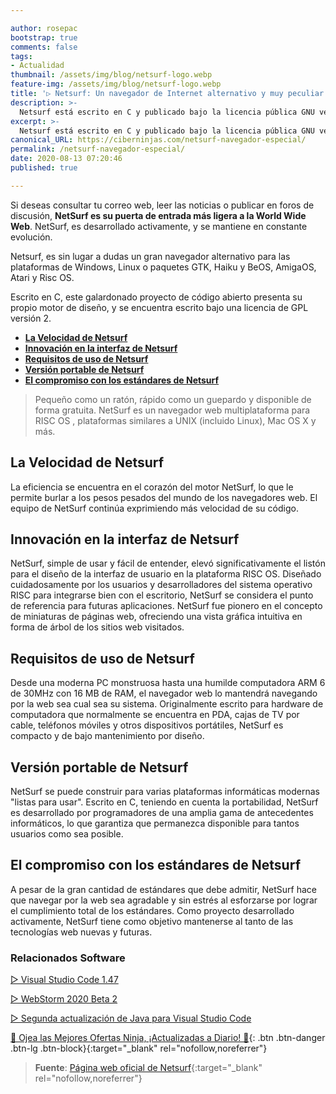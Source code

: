 ```yaml
---

author: rosepac
bootstrap: true
comments: false
tags:
- Actualidad
thumbnail: /assets/img/blog/netsurf-logo.webp
feature-img: /assets/img/blog/netsurf-logo.webp
title: '▷ Netsurf: Un navegador de Internet alternativo y muy peculiar'
description: >-
  Netsurf está escrito en C y publicado bajo la licencia pública GNU versión 2. NetSurf tiene su propio motor de diseño y renderizado completamente escrito desde cero
excerpt: >-
  Netsurf está escrito en C y publicado bajo la licencia pública GNU versión 2. NetSurf tiene su propio motor de diseño y renderizado completamente escrito desde cero
canonical_URL: https://ciberninjas.com/netsurf-navegador-especial/
permalink: /netsurf-navegador-especial/
date: 2020-08-13 07:20:46
published: true

---
```


Si deseas consultar tu correo web, leer las noticias o publicar en foros de discusión, **NetSurf es su puerta de entrada más ligera a la World Wide Web**. NetSurf, es desarrollado activamente, y se mantiene en constante evolución.

Netsurf, es sin lugar a dudas un gran navegador alternativo para las plataformas de Windows, Linux o paquetes GTK, Haiku y BeOS, AmigaOS, Atari y Risc OS.

Escrito en C, este galardonado proyecto de código abierto presenta su propio motor de diseño, y se encuentra escrito bajo una licencia de GPL versión 2.

- [**La Velocidad de Netsurf**](#la-velocidad-de-netsurf)
- [**Innovación en la interfaz de Netsurf**](#innovación-en-la-interfaz-de-netsurf)
- [**Requisitos de uso de Netsurf**](#requisitos-de-uso-de-netsurf)
- [**Versión portable de Netsurf**](#versión-portable-de-netsurf)
- [**El compromiso con los estándares de Netsurf**](#el-compromiso-con-los-estándares-de-netsurf)

> Pequeño como un ratón, rápido como un guepardo y disponible de forma gratuita. NetSurf es un navegador web multiplataforma para RISC OS , plataformas similares a UNIX (incluido Linux), Mac OS X y más.

## **La Velocidad de Netsurf**

La eficiencia se encuentra en el corazón del motor NetSurf, lo que le permite burlar a los pesos pesados ​​del mundo de los navegadores web. El equipo de NetSurf continúa exprimiendo más velocidad de su código.

## **Innovación en la interfaz de Netsurf**

NetSurf, simple de usar y fácil de entender, elevó significativamente el listón para el diseño de la interfaz de usuario en la plataforma RISC OS. Diseñado cuidadosamente por los usuarios y desarrolladores del sistema operativo RISC para integrarse bien con el escritorio, NetSurf se considera el punto de referencia para futuras aplicaciones. NetSurf fue pionero en el concepto de miniaturas de páginas web, ofreciendo una vista gráfica intuitiva en forma de árbol de los sitios web visitados.

## **Requisitos de uso de Netsurf**

Desde una moderna PC monstruosa hasta una humilde computadora ARM 6 de 30MHz con 16 MB de RAM, el navegador web lo mantendrá navegando por la web sea cual sea su sistema. Originalmente escrito para hardware de computadora que normalmente se encuentra en PDA, cajas de TV por cable, teléfonos móviles y otros dispositivos portátiles, NetSurf es compacto y de bajo mantenimiento por diseño.

## **Versión portable de Netsurf**

NetSurf se puede construir para varias plataformas informáticas modernas "listas para usar". Escrito en C, teniendo en cuenta la portabilidad, NetSurf es desarrollado por programadores de una amplia gama de antecedentes informáticos, lo que garantiza que permanezca disponible para tantos usuarios como sea posible.

## **El compromiso con los estándares de Netsurf**

A pesar de la gran cantidad de estándares que debe admitir, NetSurf hace que navegar por la web sea agradable y sin estrés al esforzarse por lograr el cumplimiento total de los estándares. Como proyecto desarrollado activamente, NetSurf tiene como objetivo mantenerse al tanto de las tecnologías web nuevas y futuras.

### Relacionados Software <!-- omit in toc -->

[▷ Visual Studio Code 1.47](https://ciberninjas.com/visual-studio-code-1-47/)

[▷ WebStorm 2020 Beta 2](https://ciberninjas.com/webstorm-2020-2/)

[▷ Segunda actualización de Java para Visual Studio Code](https://ciberninjas.com/actualidad-java-visual-studio/)

[🎁 Ojea las Mejores Ofertas Ninja, ¡Actualizadas a Diario! 🛒](https://www.amazon.es/shop/cibercursos "Los Mejores Chollos de Amazon, Ofertas Flash, Black Monday y Amazon Prime Day"){: .btn .btn-danger .btn-lg .btn-block}{:target="_blank" rel="nofollow,noreferrer"}

> **Fuente**: [Página web oficial de Netsurf](https://www.netsurf-browser.org/){:target="_blank" rel="nofollow,noreferrer"}